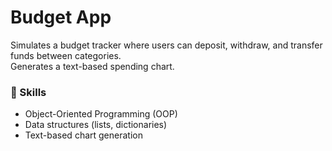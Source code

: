 # Budget App

Simulates a budget tracker where users can deposit, withdraw, and transfer funds between categories.  
Generates a text-based spending chart.

### 🧰 Skills
- Object-Oriented Programming (OOP)
- Data structures (lists, dictionaries)
- Text-based chart generation


